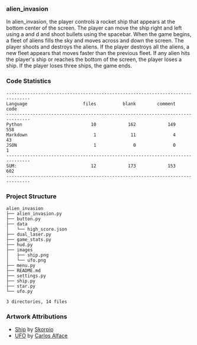 
### alien_invasion

In alien_invasion, the player controls a rocket ship that appears
at the bottom center of the screen. The player can move the ship
right and left using a and d and shoot bullets using the
spacebar. When the game begins, a fleet of aliens fills the sky
and moves across and down the screen. The player shoots and
destroys the aliens. If the player destroys all the aliens, a new fleet
appears that moves faster than the previous fleet. If any alien hits
the player's ship or reaches the bottom of the screen, the player
loses a ship. If the player loses three ships, the game ends.

<!-- CODE_STATISTICS_START -->

### Code Statistics

```
-------------------------------------------------------------------------------
Language                     files          blank        comment           code
-------------------------------------------------------------------------------
Python                          10            162            149            558
Markdown                         1             11              4             43
JSON                             1              0              0              1
-------------------------------------------------------------------------------
SUM:                            12            173            153            602
-------------------------------------------------------------------------------
```
<!-- CODE_STATISTICS_END -->

<!-- PROJECT_STRUCTURE_START -->

### Project Structure

```
alien_invasion
├── alien_invasion.py
├── button.py
├── data
│   └── high_score.json
├── dual_laser.py
├── game_stats.py
├── hud.py
├── images
│   ├── ship.png
│   └── ufo.png
├── menu.py
├── README.md
├── settings.py
├── ship.py
├── star.py
└── ufo.py

3 directories, 14 files
```
<!-- PROJECT_STRUCTURE_END -->

### Artwork Attributions

- [Ship](https://opengameart.org/content/spaceship-by-parts) by [Skorpio](http://opengameart.org/users/skorpio)
- [UFO](https://opengameart.org/content/spaceships-drakir) by [Carlos Alface](https://opengameart.org/users/carlos-alface)
